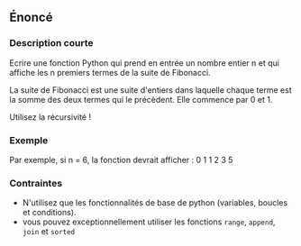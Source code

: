 ## Énoncé

### Description courte

Ecrire une fonction Python qui prend en entrée un nombre entier n et qui affiche les n premiers termes de la suite de Fibonacci.

La suite de Fibonacci est une suite d'entiers dans laquelle chaque terme est la somme des deux termes qui le précèdent. Elle commence par 0 et 1.

Utilisez la récursivité !

### Exemple

Par exemple, si n = 6, la fonction devrait afficher : 0 1 1 2 3 5

### Contraintes

- N'utilisez que les fonctionnalités de base de python (variables, boucles et conditions).
- vous pouvez exceptionnellement utiliser les fonctions ```range```, ```append```, ```join``` et ```sorted```
